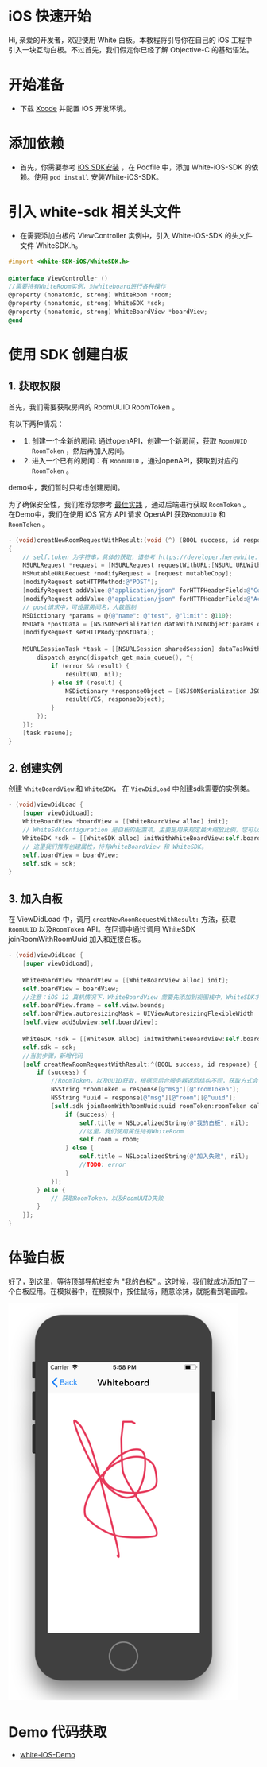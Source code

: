 # iOS 快速开始

Hi, 亲爱的开发者，欢迎使用 White 白板。本教程将引导你在自己的 iOS 工程中引入一块互动白板。不过首先，我们假定你已经了解 Objective-C 的基础语法。


# 开始准备

* 下载 [Xcode](https://itunes.apple.com/cn/app/xcode/id497799835?ls=1&mt=12) 并配置 iOS 开发环境。

# 添加依赖

* 首先，你需要参考 [iOS SDK安装](/zh-CN/v2/ios-sdk-install.md) ，在 Podfile 中，添加 White-iOS-SDK 的依赖。使用 `pod install` 安装White-iOS-SDK。

# 引入 white-sdk 相关头文件

* 在需要添加白板的 ViewController 实例中，引入 White-iOS-SDK 的头文件文件 WhiteSDK.h。

```objectivec
#import <White-SDK-iOS/WhiteSDK.h>

@interface ViewController ()
//需要持有WhiteRoom实例，对whiteboard进行各种操作
@property (nonatomic, strong) WhiteRoom *room;
@property (nonatomic, strong) WhiteSDK *sdk;
@property (nonatomic, strong) WhiteBoardView *boardView;
@end
```

# 使用 SDK 创建白板

## 1. 获取权限

首先，我们需要获取房间的 RoomUUID  RoomToken 。

有以下两种情况：

- 1. 创建一个全新的房间: 通过openAPI，创建一个新房间，获取 `RoomUUID` `RoomToken` ，然后再加入房间。
- 2. 进入一个已有的房间：有 `RoomUUID` ，通过openAPI，获取到对应的 `RoomToken` 。

demo中，我们暂时只考虑创建房间。

为了确保安全性，我们推荐您参考 [最佳实践](/zh-CN/v2/concept.md) ，通过后端进行获取 `RoomToken` 。
在Demo中，我们在使用 iOS 官方 API 请求 OpenAPI 获取`RoomUUID` 和 `RoomToken` 。

```objectivec
- (void)creatNewRoomRequestWithResult:(void (^) (BOOL success, id response))result;
{
    // self.token 为字符串，具体的获取，请参考 https://developer.herewhite.com/#/concept
    NSURLRequest *request = [NSURLRequest requestWithURL:[NSURL URLWithString:[NSString stringWithFormat:@"https://cloudcapiv3.herewhite.com/room?token=%@", self.sdkToken]]];
    NSMutableURLRequest *modifyRequest = [request mutableCopy];
    [modifyRequest setHTTPMethod:@"POST"];
    [modifyRequest addValue:@"application/json" forHTTPHeaderField:@"Content-Type"];
    [modifyRequest addValue:@"application/json" forHTTPHeaderField:@"Accept"];
    // post请求中，可设置房间名，人数限制
    NSDictionary *params = @{@"name": @"test", @"limit": @110};
    NSData *postData = [NSJSONSerialization dataWithJSONObject:params options:0 error:nil];
    [modifyRequest setHTTPBody:postData];
    
    NSURLSessionTask *task = [[NSURLSession sharedSession] dataTaskWithRequest:modifyRequest completionHandler:^(NSData * _Nullable data, NSURLResponse * _Nullable response, NSError * _Nullable error) {
        dispatch_async(dispatch_get_main_queue(), ^{
            if (error && result) {
                result(NO, nil);
            } else if (result) {
                NSDictionary *responseObject = [NSJSONSerialization JSONObjectWithData:data options:0 error:nil];
                result(YES, responseObject);
            }
        });
    }];
    [task resume];
}
```

## 2. 创建实例

创建 `WhiteBoardView` 和 `WhiteSDK`， 在 `ViewDidLoad` 中创建sdk需要的实例类。

```objectivec
- (void)viewDidLoad {
    [super viewDidLoad];
    WhiteBoardView *boardView = [[WhiteBoardView alloc] init];
    // WhiteSdkConfiguration 是白板的配置项，主要是用来规定最大缩放比例，您可以直接使用defaultConfig（最大1000%，最小10%）
    WhiteSDK *sdk = [[WhiteSDK alloc] initWithWhiteBoardView:self.boardView config:[WhiteSdkConfiguration defaultConfig]];
    // 这里我们推荐创建属性，持有WhiteBoardView 和 WhiteSDK。
    self.boardView = boardView;
    self.sdk = sdk;
}
```

## 3. 加入白板

在 ViewDidLoad 中，调用 `creatNewRoomRequestWithResult:` 方法，获取 `RoomUUID` 以及`RoomToken` API。在回调中通过调用 WhiteSDK joinRoomWithRoomUuid 加入和连接白板。

```objectivec
- (void)viewDidLoad {
    [super viewDidLoad];

    WhiteBoardView *boardView = [[WhiteBoardView alloc] init];
    self.boardView = boardView;
    //注意：iOS 12 真机情况下，WhiteBoardView 需要先添加到视图栈中，WhiteSDK才能正常运行。
    self.boardView.frame = self.view.bounds;
    self.boardView.autoresizingMask = UIViewAutoresizingFlexibleWidth |  UIViewAutoresizingFlexibleHeight;
    [self.view addSubview:self.boardView];

    WhiteSDK *sdk = [[WhiteSDK alloc] initWithWhiteBoardView:self.boardView config:[WhiteSdkConfiguration defaultConfig]];
    self.sdk = sdk;
    //当前步骤，新增代码
    [self creatNewRoomRequestWithResult:^(BOOL success, id response) {
        if (success) {
            //RoomToken，以及UUID获取，根据您后台服务器返回结构不同，获取方式会有所不同
            NSString *roomToken = response[@"msg"][@"roomToken"];
            NSString *uuid = response[@"msg"][@"room"][@"uuid"];
            [self.sdk joinRoomWithRoomUuid:uuid roomToken:roomToken callbacks:(id<WhiteRoomCallbackDelegate>)self completionHandler:^(BOOL success, WhiteRoom *room, NSError *error) {
                if (success) {
                    self.title = NSLocalizedString(@"我的白板", nil);
                    //这里，我们使用属性持有WhiteRoom
                    self.room = room;
                } else {
                    self.title = NSLocalizedString(@"加入失败", nil);
                    //TODO: error
                }
            }];
        } else {
            // 获取RoomToken，以及RoomUUID失败
        }
    }];
}

```

# 体验白板
 
好了，到这里，等待顶部导航栏变为 "我的白板" 。这时候，我们就成功添加了一个白板应用。在模拟器中，在模拟中，按住鼠标，随意涂抹，就能看到笔画啦。

![image.png | left | 488x850](./_images/iOS_screen.png)

# Demo 代码获取

- [white-iOS-Demo](https://github.com/duty-os/white-demo-ios) 

